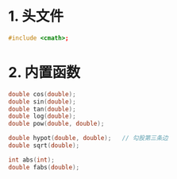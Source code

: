 # 1. 头文件
```cpp
#include <cmath>;

```

# 2. 内置函数
```cpp
double cos(double);
double sin(double);
double tan(double);
double log(double);
double pow(double, double);

double hypot(double, double);   // 勾股第三条边
double sqrt(double);

int abs(int);
double fabs(double);
```
